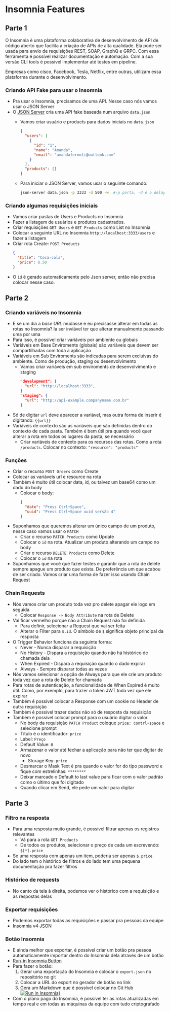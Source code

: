 # Insomnia Features

## Parte 1
O Insomnia é uma plataforma colaborativa de desenvolvimento de API de código aberto que facilita a criação de APIs de alta qualidade. Ela pode ser usada para envio de requisições REST, SOAP, GraphQ e GRPC. Com essa ferramenta é possível realizar documentação e automação. Com a sua versão CLI tools é possível implementar até testes em pipeline.

Empresas como cisco, Facebook, Tesla, Netflix, entre outras, utilizam essa plataforma durante o desenvolvimento. 

### Criando API Fake para usar o Insomnia
  - Pra usar o Insomnia, precisamos de uma API. Nesse caso nós vamos usar o JSON Server
  - O [JSON Server](https://github.com/typicode/json-server) cria uma API fake baseada num arquivo `data.json`
    - Vamos criar usuário e products para dados iniciais no `data.json`

      ```json
      {
        "users": [
          {
            "id": "1",
            "name": "Amanda",
            "email": "amandafernoli@outlook.com"
          }
        ],
        "products": []
      }
      ```
    
    - Para iniciar o JSON Server, vamos usar o seguinte comando: 
      ```sh
      json-server data.json -p 3333 -d 500 -w  #-p porta, -d é o delay na resposta, -w modo watch
      ```

### Criando algumas requisições iniciais
  - Vamos criar pastas de Users e Products no Insomnia
  - Fazer a listagem de usuários e produtos cadastrados.
  - Criar requisições `GET Users` e `GET Products` como List no Insomnia
  - Colocar a seguinte URL no Insomnia `http://localhost:3333/users` e fazer a listagem
  - Criar rota Create: `POST Products`
    ```json
    {
      "title": "Coca-cola",
      "price": 8.50
    }
    ```
  - O `id` é gerado automaticamente pelo Json server, então não precisa colocar nesse caso.

## Parte 2
### Criando variáveis no Insomnia
  - E se um dia a _base URL_ mudasse e eu precisasse alterar em todas as rotas no Insomnia? Ia ser inviável ter que alterar manualmente passando uma por uma
  - Para isso, é possível criar variáveis por ambiente ou globais 
  - Variáveis em Base Enviroments (globais) são variáveis que devem ser compartilhadas com toda a aplicação
  - Variáveis em Sub Enviroments são indicadas para serem excluivas do ambiente. Como de produção, staging ou desenvolvimento
    - Vamos criar variáveis em sub enviroments de desenvolvimento e staging
      ```json
      "development": {
        "url": "http://localhost:3333",
      }
      "staging": {
        "url": "http://api-example.companyname.com.br"
      }
      ```
  - Só de digitar `url` deve aparecer a variável, mas outra forma de inserir é digitando: `{{url}}`
  - Variáveis de contexto são as variáveis que são definidas dentro do contexto de cada pasta. Também é bem útil pra quando você quer alterar a rota em todos os lugares da pasta, se necessário
    - Criar variáveis de contexto para os recursos das rotas. Como a rota `/products`. Colocar no contexto: `"resource": "products"`
  
###  Funções
  - Criar o recurso `POST Orders` como Create
  - Colocar as variáveis url e resource na rota
  - Também é muito útil colocar data, id, ou talvez um base64 como um dado do body
    - Colocar o body:
      ```json
      {
        "date": "Press Ctrl+Space",
        "uuid": "Press Ctrl+Space uuid versão 4"
      }
      ```
  - Suponhamos que queremos alterar um único campo de um produto, nesse caso vamos usar o `PATCH`
    - Criar o recurso `PATCH Products` como Update
    - Colocar o `id` na rota. Atualizar um produto alterando um campo no body
    - Criar o recurso `DELETE Products` como Delete
    - Colocar o `id` na rota
  - Suponhamos que você que fazer testes e garantir que a rota de delete sempre apague um produto que exista. De preferência um que acabou de ser criado. Vamos criar uma forma de fazer isso usando Chain Request

### Chain Requests
  - Nós vamos criar um produto toda vez pro delete apagar ele logo em seguida 
    - Colocar `Response -> Body Attribute` na rota de Delete
  - Vai ficar vermelho porque não a Chain Request não foi definida
    - Para definir, selecionar a Request que vai ser feita
    - Alterar o Filter para `$.id`. O símbolo de `$` significa objeto principal da resposta
  - O Trigger Behavior funciona da seguinte forma:
	  - Never - Nunca disparar a requisição
	  - No History - Dispara a requisição quando não há histórico de chamada dela
    - When Expired - Dispara a requisição quando o dado expirar
    - Always - Sempre disparar todas as vezes
  - Nós vamos selecionar a opção de Always para que ele crie um produto toda vez que a rota de Delete for chamada
  - Para rotas de autenticação, a funcionalidade de When Expired é muito útil. Como, por exemplo, para trazer o token JWT toda vez que ele expirar
  - Também é possível colocar a Response com um cookie no Header de outra requisição
  - Também é possível trazer dados não só de resposta da requisição
  - Também é possível colocar prompt para o usuário digitar o valor. 
    - No body da requisição `PATCH Product` coloque `price: contrl+space` e selecione prompt
    - Titulo é o identificador: `price`
    - Label: `Preço`
    - Default Value: `0`
    - Armazenar o valor até fechar a aplicação para não ter que digitar de novo
      - Storage Key: `price`
    - Desmarcar o Mask Text é pra quando o valor for do tipo password e fique com estrelinhas: `********`
    - Deixar marcado o Default to last value para ficar com o valor padrão como o último que foi digitado
    - Quando clicar em Send, ele pede um valor para digitar

## Parte 3 
### Filtro na resposta
  - Para uma resposta muito grande, é possível filtrar apenas os registros relevantes
    - Vá para a rota `GET Products`
    - De todos os produtos, selecionar o preço de cada um escrevendo: `$[*].price`
  - Se uma resposta com apenas um item, poderia ser apenas `$.price`
  - Do lado tem o histórico de filtros e do lado tem uma pequena documentação pra fazer filtros

### Histórico de requests
  - No canto da tela à direita, podemos ver o histórico com a requisição e as respostas delas

### Exportar requisições
  - Podemos exportar todas as requisições e passar pra pessoas da equipe 
  - Insomnia v4 JSON

### Botão Insomnia
  - E ainda melhor que exportar, é possível criar um botão pra pessoa automaticamente importar dentro do Insomnia dela através de um botão
  - [Run-in Insomnia Button](https://docs.insomnia.rest/insomnia/run-in-insomnia-button)
  - Para fazer o botão:
    1. Gerar uma exportação do Insomnia e colocar o `export.json` no repositório no git
    2. Colocar a URL do export no gerador de botão no link
    3. Gera um Markdown que é possível colocar no Git Hub          
      [![Run in Insomnia}](https://insomnia.rest/images/run.svg)](https://insomnia.rest/run/?label=Teste%20Insomnia&uri=https%3A%2F%2Fgithub.com%2Finsodoc%2Finsomnia-documenter%2Fblob%2Fmaster%2Fpackage.json)
  - Com o plano pago do Insomnia, é possível ter as rotas atualizadas em tempo real e em todas as máquinas da equipe com tudo criptografado



  
